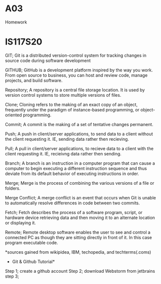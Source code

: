 # A03
Homework
# IS117S20
GIT;
Git is a distributed version-control system for tracking changes in source code during software development 

GITHUB;
GitHub is a development platform inspired by the way you work. From open source to business, you can host and review code, manage projects, and build software.

Repository;
A repository is a central file storage location. It is used by version control systems to store multiple versions of files.

Clone;
Cloning refers to the making of an exact copy of an object, frequently under the paradigm of instance-based programming, or object-oriented programming.

Commit;
A commit is the making of a set of tentative changes permanent.

Push;
A push in client/server applications, to send data to a client without the client requesting it. IE, sending data rather then recieving.

Pull;
A pull in client/server applications, to recieve data to a client with the client requesting it. IE, recieivng data rather then sending.

Branch;
A branch is an instruction in a computer program that can cause a computer to begin executing a different instruction sequence and thus deviate from its default behavior of executing instructions in order.

Merge;
Merge is the process of combining the various versions of a file or folders.

Merge Conflict;
A merge conflict is an event that occurs when Git is unable to automatically resolve differences in code between two commits.

Fetch;
Fetch describes the process of a software program, script, or hardware device retrieving data and then moving it to an alternate location or displaying it.

Remote;
Remote desktop software enables the user to see and control a connected PC as though they are sitting directly in front of it. In this case program executable code.


*sources gained from wikipidea, IBM, techopedia, and techterms(.coms)


* Git & Github Tutorial*

Step 1;
create a github account
Step 2;
download Webstorm from jetbrains
step 3;


